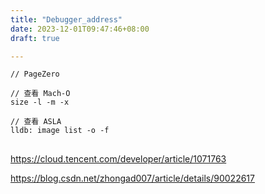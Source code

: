 ```yaml
---
title: "Debugger_address"
date: 2023-12-01T09:47:46+08:00
draft: true

---
```


```
// PageZero

// 查看 Mach-O
size -l -m -x 

// 查看 ASLA
lldb: image list -o -f

```

## 
https://cloud.tencent.com/developer/article/1071763

https://blog.csdn.net/zhongad007/article/details/90022617